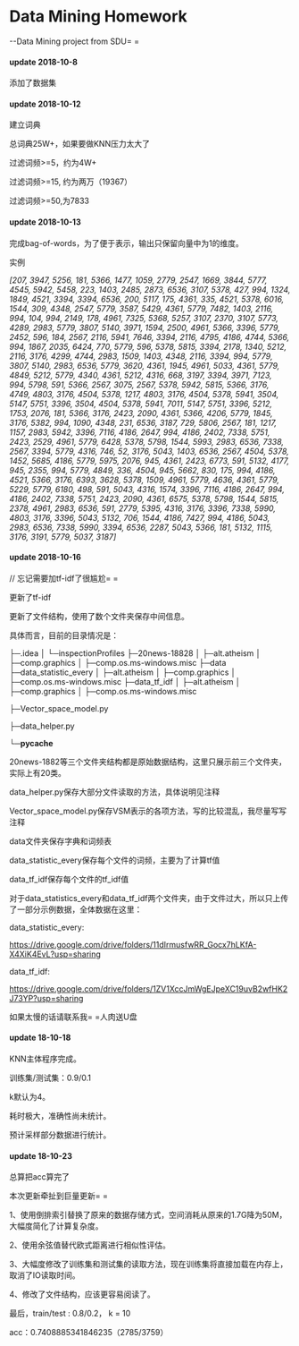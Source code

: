 # Data Mining Homework

--Data Mining project from SDU= =

#### update 2018-10-8

添加了数据集

#### update 2018-10-12

建立词典

总词典25W+，如果要做KNN压力太大了

过滤词频>=5，约为4W+

过滤词频>=15, 约为两万（19367）

过滤词频>=50,为7833

#### update 2018-10-13

完成bag-of-words，为了便于表示，输出只保留向量中为1的维度。

实例

*[207, 3947, 5256, 181, 5366, 1477, 1059, 2779, 2547, 1669, 3844, 5777, 4545, 5942, 5458, 223, 1403, 2485, 2873, 6536, 3107, 5378, 427, 994, 1324, 1849, 4521, 3394, 3394, 6536, 200, 5117, 175, 4361, 335, 4521, 5378, 6016, 1544, 309, 4348, 2547, 5779, 3587, 5429, 4361, 5779, 7482, 1403, 2116, 994, 104, 994, 2149, 178, 4961, 7325, 5368, 5257, 3107, 2370, 3107, 5773, 4289, 2983, 5779, 3807, 5140, 3971, 1594, 2500, 4961, 5366, 3396, 5779, 2452, 596, 184, 2567, 2116, 5941, 7646, 3394, 2116, 4795, 4186, 4744, 5366, 994, 1867, 2035, 6424, 770, 5779, 596, 5378, 5815, 3394, 2178, 1340, 5212, 2116, 3176, 4299, 4744, 2983, 1509, 1403, 4348, 2116, 3394, 994, 5779, 3807, 5140, 2983, 6536, 5779, 3620, 4361, 1945, 4961, 5033, 4361, 5779, 4849, 5212, 5779, 4340, 4361, 5212, 4316, 668, 3197, 3394, 3971, 7123, 994, 5798, 591, 5366, 2567, 3075, 2567, 5378, 5942, 5815, 5366, 3176, 4749, 4803, 3176, 4504, 5378, 1217, 4803, 3176, 4504, 5378, 5941, 3504, 5147, 5751, 3396, 3504, 4504, 5378, 5941, 7011, 5147, 5751, 3396, 5212, 1753, 2076, 181, 5366, 3176, 2423, 2090, 4361, 5366, 4206, 5779, 1845, 3176, 5382, 994, 1090, 4348, 231, 6536, 3187, 729, 5806, 2567, 181, 1217, 1157, 2983, 5942, 3396, 7116, 4186, 2647, 994, 4186, 2402, 7338, 5751, 2423, 2529, 4961, 5779, 6428, 5378, 5798, 1544, 5993, 2983, 6536, 7338, 2567, 3394, 5779, 4316, 746, 52, 3176, 5043, 1403, 6536, 2567, 4504, 5378, 1452, 5685, 4186, 5779, 5975, 2076, 945, 4361, 2423, 6773, 591, 5132, 4177, 945, 2355, 994, 5779, 4849, 336, 4504, 945, 5662, 830, 175, 994, 4186, 4521, 5366, 3176, 6393, 3628, 5378, 1509, 4961, 5779, 4636, 4361, 5779, 5229, 5779, 6180, 498, 591, 5043, 4316, 1574, 3396, 7116, 4186, 2647, 994, 4186, 2402, 7338, 5751, 2423, 2090, 4361, 6575, 5378, 5798, 1544, 5815, 2378, 4961, 2983, 6536, 591, 2779, 5395, 4316, 3176, 3396, 7338, 5990, 4803, 3176, 3396, 5043, 5132, 706, 1544, 4186, 7427, 994, 4186, 5043, 2983, 6536, 7338, 5990, 3394, 6536, 2287, 5043, 5366, 181, 5132, 1115, 3176, 3191, 5779, 5037, 3187]*

#### update 2018-10-16

// 忘记需要加tf-idf了很尴尬= =

更新了tf-idf

更新了文件结构，使用了数个文件夹保存中间信息。

具体而言，目前的目录情况是：

├─.idea
│  └─inspectionProfiles
├─20news-18828
│  ├─alt.atheism
│  ├─comp.graphics
│  ├─comp.os.ms-windows.misc
├─data
├─data_statistic_every
│  ├─alt.atheism
│  ├─comp.graphics
│  ├─comp.os.ms-windows.misc
├─data_tf_idf
│  ├─alt.atheism
│  ├─comp.graphics
│  ├─comp.os.ms-windows.misc

├─Vector_space_model.py

├─data_helper.py

└─__pycache__

20news-1882等三个文件夹结构都是原始数据结构，这里只展示前三个文件夹，实际上有20类。

data_helper.py保存大部分文件读取的方法，具体说明见注释

Vector_space_model.py保存VSM表示的各项方法，写的比较混乱，我尽量写写注释

data文件夹保存字典和词频表

data_statistic_every保存每个文件的词频，主要为了计算tf值

data_tf_idf保存每个文件的tf_idf值



对于data_statistics_every和data_tf_idf两个文件夹，由于文件过大，所以只上传了一部分示例数据，全体数据在这里：

data_statistic_every:

https://drive.google.com/drive/folders/11dIrmusfwRR_Gocx7hLKfA-X4XiK4EvL?usp=sharing

data_tf_idf:

https://drive.google.com/drive/folders/1ZV1XccJmWgEJpeXC19uvB2wfHK2J73YP?usp=sharing

如果太慢的话请联系我= =人肉送U盘



#### update 18-10-18

KNN主体程序完成。

训练集/测试集：0.9/0.1

k默认为4。

耗时极大，准确性尚未统计。

预计采样部分数据进行统计。



#### update 18-10-23

总算把acc算完了

本次更新牵扯到巨量更新= =

1、使用倒排索引替换了原来的数据存储方式，空间消耗从原来的1.7G降为50M，大幅度简化了计算复杂度。

2、使用余弦值替代欧式距离进行相似性评估。

3、大幅度修改了训练集和测试集的读取方法，现在训练集将直接加载在内存上，取消了IO读取时间。

4、修改了文件结构，应该更容易阅读了。

最后，train/test : 0.8/0.2， k = 10

acc：0.7408885341846235（2785/3759）